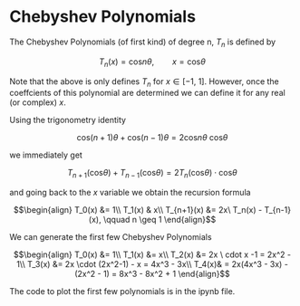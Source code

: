 # Chebyshev Polynomials

The Chebyshev Polynomials (of first kind) of degree n, $`T_n`$ is defined by
```math
T_n(x) = \text{cos}n\theta, \qquad x = \text{cos}\theta
```

Note that the above is only defines $`T_n`$ for $`x \in [-1,\ 1]`$. However, once the coeffcients of this polynomial are determined we can define it for any real (or complex) $`x`$. 

Using the trigonometry identity
```math
\text{cos}(n+1)\theta + \text{cos}(n-1)\theta = 2 \text{cos}n\theta\ \text{cos}\theta
```
we immediately get
```math
T_{n+1}(\text{cos}\theta) + T_{n-1}(\text{cos}\theta) = 2 T_n (\text{cos}\theta) \cdot \text{cos}\theta
```

and going back to the $`x`$ variable we obtain the recursion formula
```math
\begin{align}
T_0(x) &= 1\\
T_1(x) & x\\
T_{n+1}(x) &= 2x\ T_n(x) - T_{n-1}(x), \qquad n \geq 1
\end{align}
```

We can generate the first few Chebyshev Polynomials
```math
\begin{align}
T_0(x) &= 1\\
T_1(x) &= x\\
T_2(x) &= 2x \ cdot x -1 = 2x^2 - 1\\
T_3(x) &= 2x \cdot (2x^2-1) - x = 4x^3 - 3x\\
T_4(x)& = 2x(4x^3 - 3x) - (2x^2 - 1) = 8x^3 - 8x^2 + 1
\end{align}
```

The code to plot the first few polynomials is in the ipynb file.